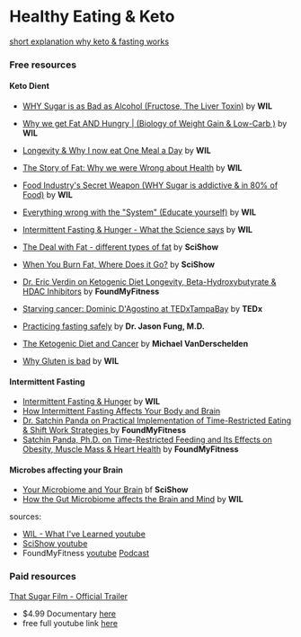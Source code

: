 # Healthy Eating & Keto

[short explanation why keto & fasting works](https://www.youtube.com/watch?v=3d7KkyXnyB4)

### Free resources

#### Keto Dient

* [WHY Sugar is as Bad as Alcohol (Fructose, The Liver Toxin)](https://www.youtube.com/watch?v=f_4Q9Iv7_Ao) by **WIL**
* [Why we get Fat AND Hungry | (Biology of Weight Gain & Low-Carb )](https://www.youtube.com/watch?v=KHaCKudtVi0) by **WIL**
* [Longevity & Why I now eat One Meal a Day](https://www.youtube.com/watch?v=PKfR6bAXr-c)  by **WIL**
* [The Story of Fat: Why we were Wrong about Health](https://www.youtube.com/watch?v=5S6-v37nOtY) by **WIL**
* [Food Industry's Secret Weapon (WHY Sugar is addictive & in 80% of Food)](https://www.youtube.com/watch?v=LPxIssabhTc) by **WIL**
* [Everything wrong with the "System" (Educate yourself)](https://www.youtube.com/watch?v=yzl7oX9FYGE) by **WIL**
* [Intermittent Fasting & Hunger - What the Science says](https://www.youtube.com/watch?v=dFT2IKmwyfg) by **WIL**

* [The Deal with Fat - different types of fat](https://youtu.be/mvvx2yQRbzQ) by **SciShow**
* [When You Burn Fat, Where Does it Go?](https://www.youtube.com/watch?v=C8ialLlcdcw) by **SciShow**
* [Dr. Eric Verdin on Ketogenic Diet Longevity, Beta-Hydroxybutyrate & HDAC Inhibitors](http://podbay.fm/show/818198322/e/1513144932) by **FoundMyFitness**
* [Starving cancer: Dominic D'Agostino at TEDxTampaBay](https://www.youtube.com/watch?v=3fM9o72ykww) by **TEDx**
* [Practicing fasting safely](https://www.dietdoctor.com/important-thing-practicing-fasting-safely) by **Dr. Jason Fung, M.D.**
* [The Ketogenic Diet and Cancer](https://www.youtube.com/watch?v=Q9socQcwPIs) by **Michael VanDerschelden**
* [Why Gluten is bad](https://www.youtube.com/watch?v=M0La27FNrA4) by **WIL**

#### Intermittent Fasting

* [Intermittent Fasting & Hunger](https://www.youtube.com/watch?v=dFT2IKmwyfg) by **WIL**
* [How Intermittent Fasting Affects Your Body and Brain](https://www.youtube.com/watch?v=Sgeh2w0j51w)
* [Dr. Satchin Panda on Practical Implementation of Time-Restricted Eating & Shift Work Strategies
](https://www.foundmyfitness.com/episodes/satchin-round-2)  by **FoundMyFitness**
* [Satchin Panda, Ph.D. on Time-Restricted Feeding and Its Effects on Obesity, Muscle Mass & Heart Health](https://www.foundmyfitness.com/episodes/satchin-panda) by **FoundMyFitness**

#### Microbes affecting your Brain

* [Your Microbiome and Your Brain](https://www.youtube.com/watch?v=2ycHwcV9MvM) bf **SciShow**
* [How the Gut Microbiome affects the Brain and Mind](https://www.youtube.com/watch?v=b4CBy0uVqRc) by **WIL**


sources:

* [WIL - What I've Learned youtube](https://www.youtube.com/channel/UCqYPhGiB9tkShZorfgcL2lA)
* [SciShow youtube](https://www.youtube.com/channel/UCZYTClx2T1of7BRZ86-8fow)
* FoundMyFitness [youtube](https://www.youtube.com/channel/UCWF8SqJVNlx-ctXbLswcTcA) [Podcast](http://podbay.fm/show/818198322)


### Paid resources

[That Sugar Film - Official Trailer](https://www.youtube.com/watch?v=6uaWekLrilY)
* $4.99 Documentary [here](https://itunes.apple.com/us/movie/that-sugar-film/id1004230408)
* free full youtube link [here](https://www.youtube.com/watch?v=w0QoMDYdL3g)
